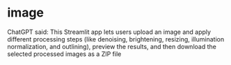 # image
ChatGPT said:  This Streamlit app lets users upload an image and apply different processing steps (like denoising, brightening, resizing, illumination normalization, and outlining), preview the results, and then download the selected processed images as a ZIP file

